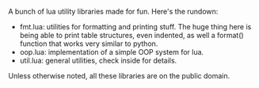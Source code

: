 A bunch of lua utility libraries made for fun. Here's the rundown:

- fmt.lua: utilities for formatting and printing stuff. The huge thing here is
  being able to print table structures, even indented, as well a format()
  function that works very similar to python.
- oop.lua: implementation of a simple OOP system for lua.
- util.lua: general utilities, check inside for details.

Unless otherwise noted, all these libraries are on the public domain.
